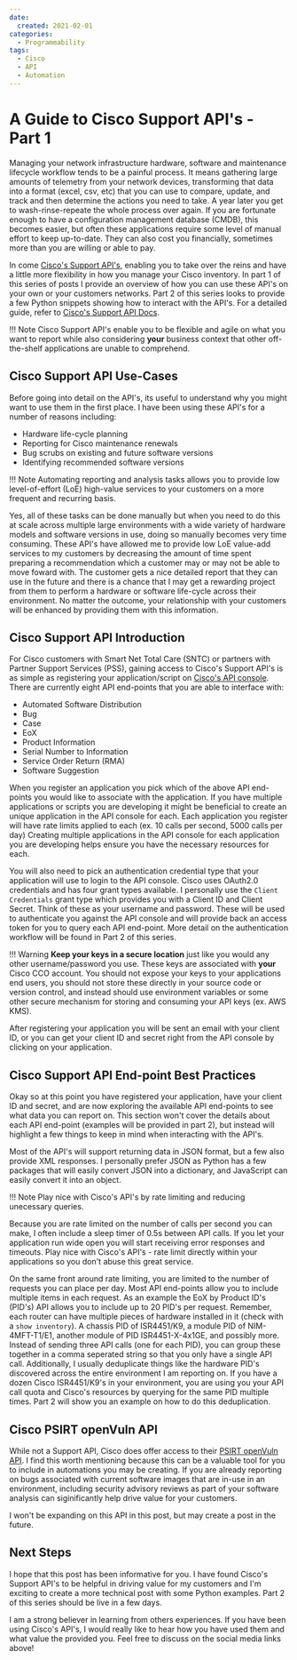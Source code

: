 ```yaml
---
date:
  created: 2021-02-01
categories:
  - Programmability
tags:
  - Cisco
  - API
  - Automation
---
```


# A Guide to Cisco Support API's - Part 1

Managing your network infrastructure hardware, software and maintenance
lifecycle workflow tends to be a painful process. It means gathering large
amounts of telemetry from your network devices, transforming that data into
a format (excel, csv, etc) that you can use to compare, update, and track
and then determine the actions you need to take. A year later you get to
wash-rinse-repeate the whole process over again. If you are fortunate
enough to have a configuration management database (CMDB), this becomes
easier, but often these applications require some level of manual effort
to keep up-to-date. They can also cost you financially, sometimes more than
you are willing or able to pay.

<!-- more -->

In come [Cisco's Support API's](https://developer.cisco.com/site/support-apis/),
enabling you to take over the reins and have a little more flexibility in how
you manage your Cisco inventory. In part 1 of this series of posts I provide an
overview of how you can use these API's on your own or your customers networks.
Part 2 of this series looks to provide a few Python snippets showing how to
interact with the API's. For a detailed guide, refer to
[Cisco's Support API Docs](https://developer.cisco.com/docs/support-apis/#!introduction-to-cisco-support-apis).

!!! Note
    Cisco Support API's enable you to be flexible and agile on what you want to report while also considering **your** business context that other off-the-shelf applications are unable to comprehend.

## Cisco Support API Use-Cases

Before going into detail on the API's, its useful to understand why you might want
to use them in the first place. I have been using these API's for a number of reasons
including:

- Hardware life-cycle planning
- Reporting for Cisco maintenance renewals
- Bug scrubs on existing and future software versions
- Identifying recommended software versions

!!! Note
    Automating reporting and analysis tasks allows you to provide low level-of-effort (LoE) high-value services to your customers on a more frequent and recurring basis.

Yes, all of these tasks can be done manually but when you need to do this at scale
across multiple large environments with a wide variety of hardware models and
software versions in use, doing so manually becomes very time consuming. These API's
have allowed me to provide low LoE value-add services to my customers
by decreasing the amount of time spent preparing a recommendation which a customer may
or may not be able to move foward with. The customer gets a nice detailed report that
they can use in the future and there is a chance that I may get a rewarding project
from them to perform a hardware or software life-cycle across their environment. No
matter the outcome, your relationship with your customers will be enhanced by
providing them with this information.

## Cisco Support API Introduction

For Cisco customers with Smart Net Total Care (SNTC) or partners with Partner
Support Services (PSS), gaining access to Cisco's Support API's is as simple as
registering your application/script on [Cisco's API console](https://apiconsole.cisco.com/).
There are currently eight API end-points that you are able to interface with:

- Automated Software Distribution
- Bug
- Case
- EoX
- Product Information
- Serial Number to Information
- Service Order Return (RMA)
- Software Suggestion

When you register an application you pick which of the above API end-points you would
like to associate with the application. If you have multiple applications or
scripts you are developing it might be beneficial to create an unique
application in the API console for each. Each application you register will
have rate limits applied to each (ex. 10 calls per second, 5000 calls per day)
Creating multiple applications in the API console for each application you
are developing helps ensure you have the necessary resources for each.

You will also need to pick an authentication credential type that your
application will use to login to the API console. Cisco uses OAuth2.0
credentials and has four grant types available. I personally use the
`Client Credentials` grant type which provides you with a Client ID and Client Secret.
Think of these as your username and password. These will be used to authenticate
you against the API console and will provide back an access token for you to
query each API end-point. More detail on the authentication workflow will be found
in Part 2 of this series.

!!! Warning
    **Keep your keys in a secure location** just like you would any other username/password you use. These keys are associated with **your** Cisco CCO account. You should not expose your keys to your applications end users, you should not store these directly in your source code or version control, and instead should use environment variables or some other secure mechanism for storing and consuming your API keys (ex. AWS KMS).

After registering your application you will be sent an email with your client ID, or
you can get your client ID and secret right from the API console by clicking on your
application.

## Cisco Support API End-point Best Practices

Okay so at this point you have registered your application, have your client ID and
secret, and are now exploring the available API end-points to see what data you can
report on. This section won't cover the details about each API end-point (examples
will be provided in part 2), but instead will highlight a few things to keep in mind
when interacting with the API's.

Most of the API's will support returning data in JSON format, but a few also provide
XML responses. I personally prefer JSON as Python has a few packages that will easily
convert JSON into a dictionary, and JavaScript can easily convert it into an object.

!!! Note
    Play nice with Cisco's API's by rate limiting and reducing unecessary queries.

Because you are rate limited on the number of calls per second you can make, I often
include a sleep timer of 0.5s between API calls. If you let your application run wide open
you will start receiving error responses and timeouts. Play nice with Cisco's API's -
rate limit directly within your applications so you don't abuse this great service.

On the same front around rate limiting, you are limited to the number of requests you
can place per day. Most API end-points allow you to include multiple items in each
request. As an example the EoX by Product ID's (PID's) API allows you to include up to 20
PID's per request. Remember, each router can have multiple pieces of hardware installed
in it (check with a `show inventory`). A chassis PID of ISR4451/K9, a module PID of
NIM-4MFT-T1/E1, another module of PID ISR4451-X-4x1GE, and possibly more. Instead of sending
three API calls (one for each PID), you can group these together in a comma seperated
string so that you only have a single API call. Additionally, I usually deduplicate
things like the hardware PID's discovered across the entire environment I am reporting on.
If you have a dozen Cisco ISR4451/K9's in your environment, you are using you your API
call quota and Cisco's resources by querying for the same PID multiple times. Part 2
will show you an example on how to do this deduplication.

## Cisco PSIRT openVuln API

While not a Support API, Cisco does offer access to their [PSIRT openVuln API](https://developer.cisco.com/psirt/). I find this
worth mentioning because this can be a valuable tool for you to include in automations
you may be creating. If you are already reporting on bugs associated with current
software images that are in-use in an environment, including security advisory reviews
as part of your software analysis can siginificantly help drive value for your customers.

I won't be expanding on this API in this post, but may create a post in the future.

## Next Steps

I hope that this post has been informative for you. I have found Cisco's Support API's
to be helpful in driving value for my customers and I'm exciting to create a more
technical post with some Python examples. Part 2 of this series should be live in
a few days.

I am a strong believer in learning from others experiences. If you have been using Cisco's
API's, I would really like to hear how you have used them and what value the provided you. Feel
free to discuss on the social media links above!
